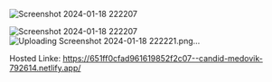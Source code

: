 ![Screenshot 2024-01-18 222207](https://github.com/RounitSingh/FitGrocery/assets/117521913/cef97a06-24c2-4148-8545-2a1d410d19fb)

![Screenshot 2024-01-18 222207](https://github.com/RounitSingh/FitGrocery/assets/117521913/fcd1318b-b04a-4e41-ba6f-6522f3b362b9)
![Uploading Screenshot 2024-01-18 222221.png…]()


Hosted Linke: https://651ff0cfad961619852f2c07--candid-medovik-792614.netlify.app/

